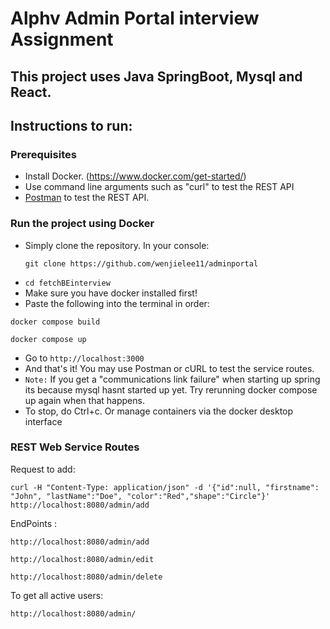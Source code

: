 # Alphv Admin Portal interview Assignment
## This project uses Java SpringBoot, Mysql and React. 
## Instructions to run:

### Prerequisites
- Install Docker. (https://www.docker.com/get-started/)
- Use command line arguments such as "curl" to test the REST API
- [Postman](https://chrome.google.com/webstore/detail/postman/fhbjgbiflinjbdggehcddcbncdddomop?hl=en) to test the REST API.


### Run the project using Docker
- Simply clone the repository. In your console:
  ```
  git clone https://github.com/wenjielee11/adminportal
  ```
- ```cd fetchBEinterview```
- Make sure you have docker installed first!
- Paste the following into the terminal in order:
```
docker compose build
```
```
docker compose up
```
- Go to ```http://localhost:3000```
- And that's it! You may use Postman or cURL to test the service routes.
- ```Note:``` If you get a "communications link failure" when starting up spring its because mysql hasnt started up yet. Try rerunning docker compose up again when that happens.
- To stop, do Ctrl+c. Or manage containers via the docker desktop interface

### REST Web Service Routes


Request to add:
```
curl -H "Content-Type: application/json" -d '{"id":null, "firstname": "John", "lastName":"Doe", "color":"Red","shape":"Circle"}' http://localhost:8080/admin/add
```

EndPoints : 
```
http://localhost:8080/admin/add
```
```
http://localhost:8080/admin/edit
```
```
http://localhost:8080/admin/delete
```
To get all active users:
```
http://localhost:8080/admin/
```
